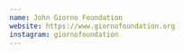 ```yaml
---
name: John Giorno Foundation
website: https://www.giornofoundation.org
instagram: giornofoundation
---
```

